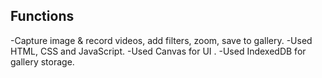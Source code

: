 ## Functions
  -Capture image & record videos, add filters, zoom, save to gallery.
  -Used HTML, CSS and JavaScript.
  -Used Canvas for UI .
  -Used IndexedDB for gallery storage.
